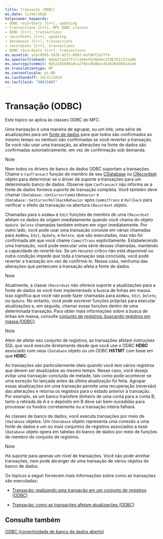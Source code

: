 ```yaml
---
title: Transação (ODBC)
ms.date: 11/04/2016
helpviewer_keywords:
- ODBC recordsets [C++], updating
- transactions [C++], MFC ODBC classes
- ODBC [C++], transactions
- recordsets [C++], updating
- databases [C++], transactions
- recordsets [C++], transactions
- ODBC recordsets [C++], transactions
ms.assetid: a2ec0995-2029-45f2-8092-6efd6f2a77f4
ms.openlocfilehash: 0deb21a43ff17ca94efe29bdec37db7611331a86
ms.sourcegitcommit: 6052185696adca270bc9bdbec45a626dd89cdcdd
ms.translationtype: MT
ms.contentlocale: pt-BR
ms.lasthandoff: 10/31/2018
ms.locfileid: "50615807"
---
```

# <a name="transaction-odbc"></a>Transação (ODBC)

Este tópico se aplica às classes ODBC do MFC.

Uma transação é uma maneira de agrupar, ou um lote, uma série de atualizações para um [fonte de dados](../../data/odbc/data-source-odbc.md) para que todos são confirmados ao mesmo tempo ou nenhum são confirmadas se você reverter a transação. Se você não usar uma transação, as alterações na fonte de dados são confirmadas automaticamente, em vez de confirmação sob demanda.

> [!NOTE]
>  Nem todos os drivers de banco de dados ODBC suportam a transações. Chame o `CanTransact` função de membro de seu [CDatabase](../../mfc/reference/cdatabase-class.md) ou [CRecordset](../../mfc/reference/crecordset-class.md) objeto para determinar se o driver dá suporte a transações para um determinado banco de dados. Observe que `CanTransact` não informa se a fonte de dados fornece suporte de transação completa. Você também deve chamar `CDatabase::GetCursorCommitBehavior` e `CDatabase::GetCursorRollbackBehavior` após `CommitTrans` e `Rollback` para verificar o efeito da transação na abertura `CRecordset` objeto.

Chamadas para o `AddNew` e `Edit` funções de membro de uma `CRecordset` afetam os dados de origem imediatamente quando você chama do objeto `Update`. `Delete` chamadas também entram em vigor imediatamente. Por outro lado, você pode usar uma transação consiste em várias chamadas para `AddNew`, `Edit`, `Update`, e `Delete`, que são executadas, mas não foi confirmada até que você chame `CommitTrans` explicitamente. Estabelecendo uma transação, você pode executar uma série dessas chamadas, mantendo a capacidade de revertê-los. Se um recurso crítico não está disponível ou outra condição impede que toda a transação seja concluída, você pode reverter a transação em vez de confirmá-lo. Nesse caso, nenhuma das alterações que pertencem à transação afeta a fonte de dados.

> [!NOTE]
>  Atualmente, a classe `CRecordset` não oferece suporte a atualizações para a fonte de dados se você tiver implementado a busca de linhas em massa. Isso significa que você não pode fazer chamadas para `AddNew`, `Edit`, `Delete`, ou `Update`. No entanto, você pode escrever funções próprias para executar atualizações e, em seguida, chamar essas funções dentro de uma determinada transação. Para obter mais informações sobre a busca de linhas em massa, consulte [conjunto de registros: buscando registros em massa (ODBC)](../../data/odbc/recordset-fetching-records-in-bulk-odbc.md).

> [!NOTE]
>  Além de afetar seu conjunto de registros, as transações afetam instruções SQL que você execute diretamente desde que você use o ODBC **HDBC** associado com seus `CDatabase` objeto ou um ODBC **HSTMT** com base em que **HDBC**.

As transações são particularmente úteis quando você tem vários registros que devem ser atualizados ao mesmo tempo. Nesse caso, você deseja evitar uma transação concluída de metade, tais como pode acontecer se uma exceção foi lançada antes da última atualização foi feita. Agrupar essas atualizações em uma transação permite uma recuperação (reversão) das alterações e retorna os registros para o estado anterior à transação. Por exemplo, se um banco transfere dinheiro de uma conta para a conta B, tanto a retirada de A e o depósito em B deve ser bem-sucedidas para processar os fundos corretamente ou a transação inteira falhará.

As classes de banco de dados, você executa transações por meio de `CDatabase` objetos. Um `CDatabase` objeto representa uma conexão a uma fonte de dados e um ou mais conjuntos de registros associados a esse `CDatabase` objeto opera em tabelas do banco de dados por meio de funções de membro do conjunto de registros.

> [!NOTE]
>  Há suporte para apenas um nível de transações. Você não pode aninhar transações, nem pode abranger de uma transação de vários objetos de banco de dados.

Os tópicos a seguir fornecem mais informações sobre como as transações são executadas:

- [Transação: realizando uma transação em um conjunto de registros (ODBC)](../../data/odbc/transaction-performing-a-transaction-in-a-recordset-odbc.md)

- [Transação: como as transações afetam atualizações (ODBC)](../../data/odbc/transaction-how-transactions-affect-updates-odbc.md)

## <a name="see-also"></a>Consulte também

[ODBC (conectividade de banco de dados aberto)](../../data/odbc/open-database-connectivity-odbc.md)